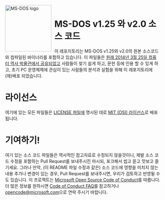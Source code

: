 <img width="150" height="150" align="left" style="float: left; margin: 0 10px 0 0;" alt="MS-DOS logo" src="https://github.com/Microsoft/MS-DOS/blob/master/msdos-logo.png">   

# MS-DOS v1.25 와 v2.0 소스 코드
이 레포지토리는 MS-DOS v1.25와 v2.0의 원본 소스코드와 컴파일된 바이너리를 포함하고 있습니다.
이 파일들은 [원래 2014년 3월 25일 컴퓨터 역사 박물관에서 공유되었고]( http://www.computerhistory.org/atchm/microsoft-ms-dos-early-source-code/) 사람들이 찾기 쉽게 하고, 문헌 등에 인용 할 수 있게 하고, 초기 PC 운영체제에 관심이 있는 사람들의 분석과 실험을 위해 이 레포지토리에 (재)배포 되었습니다.

# 라이선스
여기에 있는 모든 파일들은 [LICENSE 파일에](https://github.com/Microsoft/MS-DOS/blob/master/LICENSE.md) 명시된 데로 [MIT (OSI) 라이선스]( https://en.wikipedia.org/wiki/MIT_License)로 배포됩니다.

# 기여하기!
여기 있는 소스 코드 파일들은 역사적인 참고자료로 수정되지 않을것이니, 제발 소스 코드 수정을 포함하는 Pull Request를 보내주시진 마시되, 포크해서 씹고 뜯고 맛보고 즐기세요.
그러나 만약, (이 README 파일 수정과 같은) 소스 코드에 영향을 미치지 않는 내용 추가나 변경이 있는 경우, Pull Request를 보내주시면, 우리가 검토하고 반영될 수도 있습니다.
이 프로젝트는 [Microsoft Open Source Code of Conduct](https://opensource.microsoft.com/codeofconduct/)를 따릅니다. 더 많은 정보를 원하시면 [Code of Conduct FAQ](https://opensource.microsoft.com/codeofconduct/faq/)를 참고하거나 [opencode@microsoft.com](mailto:opencode@microsoft.com)으로 연락 주시기 바랍니다.
